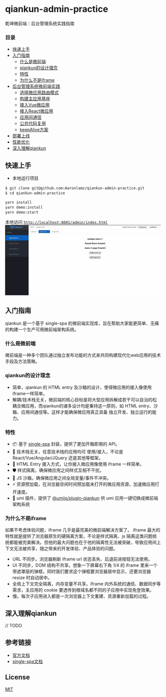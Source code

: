 # qiankun-admin-practice
乾坤微前端｜后台管理系统实践指南
### 目录
- [快速上手](#quickStart)
- [入门指南](#1)
  - [什么是微前端](#1-1)
  - [qiankun的设计理念](#1-2)
  - [特性](#1-3)
  - [为什么不是iframe](#1-4)
- [后台管理系统微前端实践](#2)
  - [选择微应用路由模式](./guide/2-0.md)
  - [构建主应用基座](./guide/2-1.md)
  - [接入Vue微应用](./guide/2-2.md)
  - [接入React微应用](./guide/2-3.md)
  - [应用间通信](./guide/2-4.md)
  - [公共代码复用](./guide/2-4.md)
  - [keepAlive方案](./guide/2-6.md)
- [部署上线](#3)
- [性能优化](#4)
- [深入理解qiankun](#deepinQiankun)

## <span id="quickStart"> 快速上手</span>
- 本地运行项目
```
$ git clone git@github.com:Aaronlamz/qiankun-admin-practice.git
$ cd qiankun-admin-practice
```
```
yarn install
yarn demo:install
yarn demo:start
```
本地访问 [`http://localhost:8081/admin/index.html`](http://localhost:8081/admin/index.html)
![example.gif](./example.gif)

## <span id="1"> 入门指南</span>
qiankun 是一个基于 single-spa 的微前端实现库，旨在帮助大家能更简单、无痛的构建一个生产可用微前端架构系统。
### <span id="1-1">什么是微前端</span>
微前端是一种多个团队通过独立发布功能的方式来共同构建现代化web应用的技术手段及方法策略。
### <span id="1-2">qiankun的设计理念</span>
- 简单，qiankun 的 HTML entry 及沙箱的设计，使得微应用的接入像使用iframe一样简单。
- 解耦/技术栈无关，微前端的核心目标是将大型应用拆解成若干可以自治的松耦合微应用，而qiankun的诸多设计均是秉持这一原则，如 HTML entry、沙箱、应用间通信等。这样才能确保微应用真正具备 独立开发、独立运行的能力。
### <span id="1-3">特性</span>
- 📦 基于 [single-spa](https://github.com/single-spa/single-spa) 封装，提供了更加开箱即用的 API。
- 📱 技术栈无关，任意技术栈的应用均可 使用/接入，不论是 React/Vue/Angular/JQuery 还是其他等框架。
- 💪 HTML Entry 接入方式，让你接入微应用像使用 iframe 一样简单。
- 🛡​ 样式隔离，确保微应用之间样式互相不干扰。
- 🧳 JS 沙箱，确保微应用之间全局变量/事件不冲突。
- ⚡️ 资源预加载，在浏览器空闲时间预加载未打开的微应用资源，加速微应用打开速度。
- 🔌 umi 插件，提供了 [@umijs/plugin-qiankun](https://github.com/umijs/plugins/tree/master/packages/plugin-qiankun) 供 umi 应用一键切换成微前端架构系统
### <span id="1-4">为什么不是iframe</span>
如果不考虑体验问题，iframe 几乎是最完美的微前端解决方案了。
iframe 最大的特性就是提供了浏览器原生的硬隔离方案，不论是样式隔离、js 隔离这类问题统统都能被完美解决。但他的最大问题也在于他的隔离性无法被突破，导致应用间上下文无法被共享，随之带来的开发体验、产品体验的问题。
* URL 不同步。浏览器刷新 iframe url 状态丢失、后退前进按钮无法使用。
* UI 不同步，DOM 结构不共享。想象一下屏幕右下角 1/4 的 iframe 里来一个带遮罩层的弹框，同时我们要求这个弹框要浏览器居中显示，还要浏览器 resize 时自动居中。
* 全局上下文完全隔离，内存变量不共享。iframe 内外系统的通信、数据同步等需求，主应用的 cookie 要透传到根域名都不同的子应用中实现免登效果。
* 慢。每次子应用进入都是一次浏览器上下文重建、资源重新加载的过程。

## <span id="deepinQiankun">深入理解qiankun</span>
// TODO

## 参考链接
- [官方文档](https://qiankun.umijs.org/zh/guide)
- [single-spa文档](https://github.com/single-spa/single-spa)
## License
[MIT](./LICENSE)
